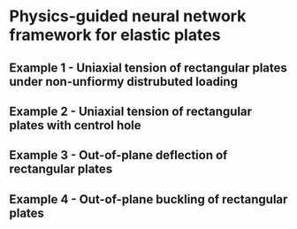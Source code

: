 # Physics-guided neural network framework for elastic plates


## Example 1 - Uniaxial tension of rectangular plates under non-unfiormy distrubuted loading



## Example 2 - Uniaxial tension of rectangular plates with centrol hole


## Example 3 - Out-of-plane deflection of rectangular plates

## Example 4 - Out-of-plane buckling of rectangular plates

